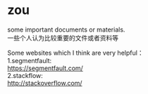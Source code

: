 # zou
some important documents or materials. 		
一些个人认为比较重要的文件或者资料等		


Some websites which I think are very helpful：		
1.segmentfault:		
https://segmentfault.com/		
2.stackflow:		
http://stackoverflow.com/
